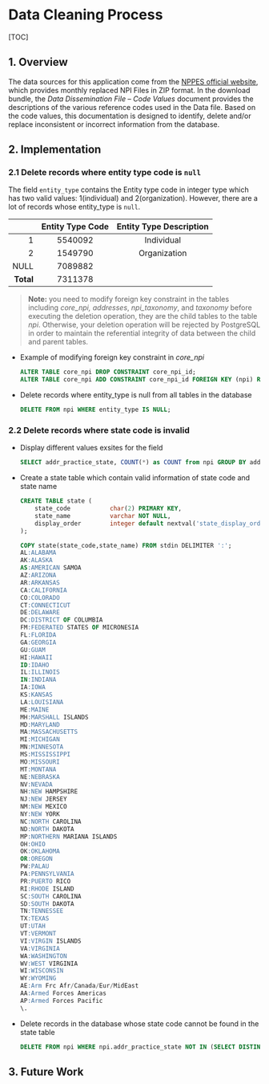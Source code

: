 # Data Cleaning Process

[TOC]



## 1. Overview

The data sources for this application come from the [NPPES official website](https://download.cms.gov/nppes/NPI_Files.html), which provides monthly replaced NPI Files in ZIP format. In the download bundle, the *Data Dissemination File – Code Values* document provides the descriptions of the various reference codes used in the Data file. Based on the code values, this documentation is designed to identify, delete and/or replace inconsistent or incorrect information from the database.

## 2. Implementation

### 2.1 Delete records where entity type code is `null`

The field `entity_type` contains the Entity type code in integer type which has two valid values: 1(individual) and 2(organization). However, there are a lot of records whose entity_type is `null`.

|           | Entity Type Code | Entity Type Description |
| --------: | :--------------: | :---------------------: |
|         1 |     5540092      |       Individual        |
|         2 |     1549790      |      Organization       |
|      NULL |     7089882      |                         |
| **Total** |     7311378      |                         |

> **Note:** you need to modify foreign key constraint in the tables including *core_npi,* *addresses*, *npi_taxonomy*, and *taxonomy* before executing the deletion operation, they are the child tables to the table *npi*. Otherwise, your deletion operation will be rejected by PostgreSQL in order to maintain the referential integrity of data between the child and parent tables.

- Example of modifying foreign key constraint in *core_npi*

  ```sql
  ALTER TABLE core_npi DROP CONSTRAINT core_npi_id;
  ALTER TABLE core_npi ADD CONSTRAINT core_npi_id FOREIGN KEY (npi) REFERENCES npi(npi) ON UPDATE CASCADE ON DELETE CASCADE;
  ```

- Delete records where entity_type is null from all tables in the database

  ```sql
  DELETE FROM npi WHERE entity_type IS NULL;
  ```

### 2.2 Delete records where state code is invalid

- Display different values exsites for the field 

  ```sql
  SELECT addr_practice_state, COUNT(*) as COUNT from npi GROUP BY addr_practice_state;
  ```

- Create a state table which contain valid information of state code and state name

  ```sql
  CREATE TABLE state (
      state_code           char(2) PRIMARY KEY,
      state_name           varchar NOT NULL,
      display_order        integer default nextval('state_display_order_seq')
  ); 
  
  COPY state(state_code,state_name) FROM stdin DELIMITER ':';
  AL:ALABAMA
  AK:ALASKA
  AS:AMERICAN SAMOA
  AZ:ARIZONA
  AR:ARKANSAS
  CA:CALIFORNIA
  CO:COLORADO
  CT:CONNECTICUT
  DE:DELAWARE
  DC:DISTRICT OF COLUMBIA
  FM:FEDERATED STATES OF MICRONESIA
  FL:FLORIDA
  GA:GEORGIA
  GU:GUAM
  HI:HAWAII
  ID:IDAHO
  IL:ILLINOIS
  IN:INDIANA
  IA:IOWA
  KS:KANSAS
  LA:LOUISIANA
  ME:MAINE
  MH:MARSHALL ISLANDS
  MD:MARYLAND
  MA:MASSACHUSETTS
  MI:MICHIGAN
  MN:MINNESOTA
  MS:MISSISSIPPI
  MO:MISSOURI
  MT:MONTANA
  NE:NEBRASKA
  NV:NEVADA
  NH:NEW HAMPSHIRE
  NJ:NEW JERSEY
  NM:NEW MEXICO
  NY:NEW YORK
  NC:NORTH CAROLINA
  ND:NORTH DAKOTA
  MP:NORTHERN MARIANA ISLANDS
  OH:OHIO
  OK:OKLAHOMA
  OR:OREGON
  PW:PALAU
  PA:PENNSYLVANIA
  PR:PUERTO RICO
  RI:RHODE ISLAND
  SC:SOUTH CAROLINA
  SD:SOUTH DAKOTA
  TN:TENNESSEE
  TX:TEXAS
  UT:UTAH
  VT:VERMONT
  VI:VIRGIN ISLANDS
  VA:VIRGINIA
  WA:WASHINGTON
  WV:WEST VIRGINIA
  WI:WISCONSIN
  WY:WYOMING
  AE:Arm Frc Afr/Canada/Eur/MidEast
  AA:Armed Forces Americas
  AP:Armed Forces Pacific
  \.
  ```

- Delete records in the database whose state code cannot be found in the state table

  ```sql
  DELETE FROM npi WHERE npi.addr_practice_state NOT IN (SELECT DISTINCT(state_code) FROM state); 
  ```

## 3. Future Work